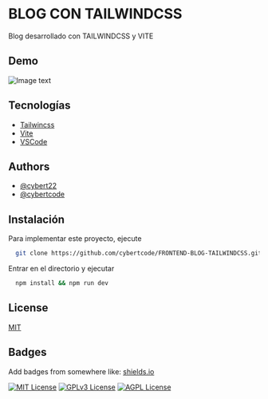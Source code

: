 
# BLOG CON TAILWINDCSS

Blog desarrollado con TAILWINDCSS y VITE

## Demo

![Image text](https://github.com/zzuljs/CppLearning/blob/master/CppLearning/raw/master/Itachi.jpg)

## Tecnologías

 - [Tailwincss](https://tailwindcss.com/docs/position)
 - [Vite](https://vitejs.dev/)
 - [VSCode](https://code.visualstudio.com/)


## Authors

- [@cybert22](https://www.github.com/cybert22)
- [@cybertcode](https://www.github.com/cybertcode)


## Instalación

Para implementar este proyecto, ejecute

```bash
  git clone https://github.com/cybertcode/FRONTEND-BLOG-TAILWINDCSS.git
```
Entrar en el directorio y ejecutar
```bash
  npm install && npm run dev
```


## License

[MIT](https://choosealicense.com/licenses/mit/)


## Badges

Add badges from somewhere like: [shields.io](https://shields.io/)

[![MIT License](https://img.shields.io/badge/License-MIT-green.svg)](https://choosealicense.com/licenses/mit/)
[![GPLv3 License](https://img.shields.io/badge/License-GPL%20v3-yellow.svg)](https://opensource.org/licenses/)
[![AGPL License](https://img.shields.io/badge/license-AGPL-blue.svg)](http://www.gnu.org/licenses/agpl-3.0)
